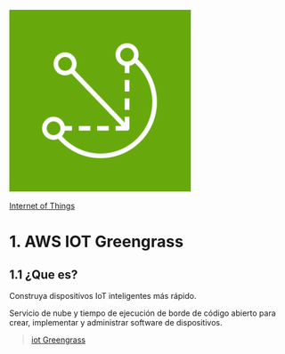 ![Transfer Family](../00_assets/iot/iotGreengrass.png)

[Internet of Things](../13-IOT/)

# 1. AWS IOT Greengrass

## 1.1 ¿Que es?


Construya dispositivos IoT inteligentes más rápido.

Servicio de nube y tiempo de ejecución de borde de código abierto para crear, implementar y administrar software de dispositivos.


>[iot Greengrass](./iotGreenGrass.md)